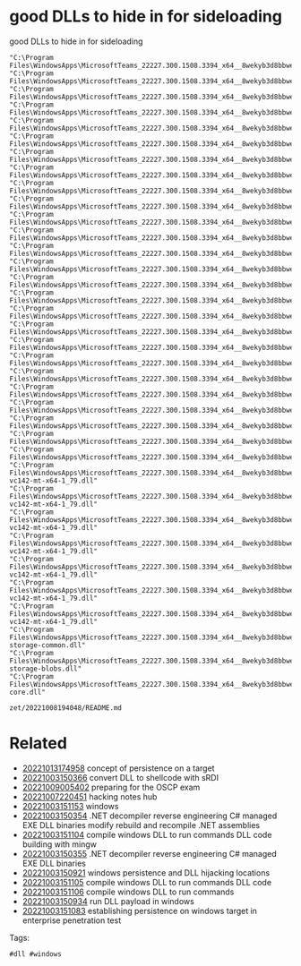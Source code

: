 # good DLLs to hide in for sideloading

good DLLs to hide in for sideloading

```
"C:\Program Files\WindowsApps\MicrosoftTeams_22227.300.1508.3394_x64__8wekyb3d8bbwe\zlib1.dll"
"C:\Program Files\WindowsApps\MicrosoftTeams_22227.300.1508.3394_x64__8wekyb3d8bbwe\WebView2Loader.dll"
"C:\Program Files\WindowsApps\MicrosoftTeams_22227.300.1508.3394_x64__8wekyb3d8bbwe\vcruntime140_app.dll"
"C:\Program Files\WindowsApps\MicrosoftTeams_22227.300.1508.3394_x64__8wekyb3d8bbwe\vcruntime140_1_app.dll"
"C:\Program Files\WindowsApps\MicrosoftTeams_22227.300.1508.3394_x64__8wekyb3d8bbwe\vcruntime140_1.dll"
"C:\Program Files\WindowsApps\MicrosoftTeams_22227.300.1508.3394_x64__8wekyb3d8bbwe\vcruntime140.dll"
"C:\Program Files\WindowsApps\MicrosoftTeams_22227.300.1508.3394_x64__8wekyb3d8bbwe\vcomp140_app.dll"
"C:\Program Files\WindowsApps\MicrosoftTeams_22227.300.1508.3394_x64__8wekyb3d8bbwe\vccorlib140_app.dll"
"C:\Program Files\WindowsApps\MicrosoftTeams_22227.300.1508.3394_x64__8wekyb3d8bbwe\vcamp140_app.dll"
"C:\Program Files\WindowsApps\MicrosoftTeams_22227.300.1508.3394_x64__8wekyb3d8bbwe\ssScreenVVS2.dll"
"C:\Program Files\WindowsApps\MicrosoftTeams_22227.300.1508.3394_x64__8wekyb3d8bbwe\sqlite3.dll"
"C:\Program Files\WindowsApps\MicrosoftTeams_22227.300.1508.3394_x64__8wekyb3d8bbwe\SlimCoreWebview2.dll"
"C:\Program Files\WindowsApps\MicrosoftTeams_22227.300.1508.3394_x64__8wekyb3d8bbwe\skypert.dll"
"C:\Program Files\WindowsApps\MicrosoftTeams_22227.300.1508.3394_x64__8wekyb3d8bbwe\RTMPLTFM.dll"
"C:\Program Files\WindowsApps\MicrosoftTeams_22227.300.1508.3394_x64__8wekyb3d8bbwe\RtmPal.dll"
"C:\Program Files\WindowsApps\MicrosoftTeams_22227.300.1508.3394_x64__8wekyb3d8bbwe\RtmMediaManager.dll"
"C:\Program Files\WindowsApps\MicrosoftTeams_22227.300.1508.3394_x64__8wekyb3d8bbwe\RtmControl.dll"
"C:\Program Files\WindowsApps\MicrosoftTeams_22227.300.1508.3394_x64__8wekyb3d8bbwe\RtmCodecs.dll"
"C:\Program Files\WindowsApps\MicrosoftTeams_22227.300.1508.3394_x64__8wekyb3d8bbwe\msvcp140_codecvt_ids.dll"
"C:\Program Files\WindowsApps\MicrosoftTeams_22227.300.1508.3394_x64__8wekyb3d8bbwe\msvcp140_app.dll"
"C:\Program Files\WindowsApps\MicrosoftTeams_22227.300.1508.3394_x64__8wekyb3d8bbwe\msvcp140_2_app.dll"
"C:\Program Files\WindowsApps\MicrosoftTeams_22227.300.1508.3394_x64__8wekyb3d8bbwe\msvcp140_1_app.dll"
"C:\Program Files\WindowsApps\MicrosoftTeams_22227.300.1508.3394_x64__8wekyb3d8bbwe\msvcp140.dll"
"C:\Program Files\WindowsApps\MicrosoftTeams_22227.300.1508.3394_x64__8wekyb3d8bbwe\Microsoft.Graphics.Canvas.dll"
"C:\Program Files\WindowsApps\MicrosoftTeams_22227.300.1508.3394_x64__8wekyb3d8bbwe\libcurl.dll"
"C:\Program Files\WindowsApps\MicrosoftTeams_22227.300.1508.3394_x64__8wekyb3d8bbwe\concrt140_app.dll"
"C:\Program Files\WindowsApps\MicrosoftTeams_22227.300.1508.3394_x64__8wekyb3d8bbwe\boost_thread-vc142-mt-x64-1_79.dll"
"C:\Program Files\WindowsApps\MicrosoftTeams_22227.300.1508.3394_x64__8wekyb3d8bbwe\boost_system-vc142-mt-x64-1_79.dll"
"C:\Program Files\WindowsApps\MicrosoftTeams_22227.300.1508.3394_x64__8wekyb3d8bbwe\boost_regex-vc142-mt-x64-1_79.dll"
"C:\Program Files\WindowsApps\MicrosoftTeams_22227.300.1508.3394_x64__8wekyb3d8bbwe\boost_log_setup-vc142-mt-x64-1_79.dll"
"C:\Program Files\WindowsApps\MicrosoftTeams_22227.300.1508.3394_x64__8wekyb3d8bbwe\boost_log-vc142-mt-x64-1_79.dll"
"C:\Program Files\WindowsApps\MicrosoftTeams_22227.300.1508.3394_x64__8wekyb3d8bbwe\boost_filesystem-vc142-mt-x64-1_79.dll"
"C:\Program Files\WindowsApps\MicrosoftTeams_22227.300.1508.3394_x64__8wekyb3d8bbwe\boost_atomic-vc142-mt-x64-1_79.dll"
"C:\Program Files\WindowsApps\MicrosoftTeams_22227.300.1508.3394_x64__8wekyb3d8bbwe\azure-storage-common.dll"
"C:\Program Files\WindowsApps\MicrosoftTeams_22227.300.1508.3394_x64__8wekyb3d8bbwe\azure-storage-blobs.dll"
"C:\Program Files\WindowsApps\MicrosoftTeams_22227.300.1508.3394_x64__8wekyb3d8bbwe\azure-core.dll"
```

` zet/20221008194048/README.md `

# Related

- [20221013174958](/zet/20221013174958/README.md) concept of persistence on a target
- [20221003150366](/zet/20221003150366/README.md) convert DLL to shellcode with sRDI
- [20221009005402](/zet/20221009005402/README.md) preparing for the OSCP exam
- [20221007220451](/zet/20221007220451/README.md) hacking notes hub
- [20221003151153](/zet/20221003151153/README.md) windows
- [20221003150354](/zet/20221003150354/README.md) .NET decompiler reverse engineering C# managed EXE DLL binaries modify rebuild and recompile .NET assemblies
- [20221003151104](/zet/20221003151104/README.md) compile windows DLL to run commands DLL code building with mingw
- [20221003150355](/zet/20221003150355/README.md) .NET decompiler reverse engineering C# managed EXE DLL binaries
- [20221003150921](/zet/20221003150921/README.md) windows persistence and DLL hijacking locations
- [20221003151105](/zet/20221003151105/README.md) compile windows DLL to run commands DLL code
- [20221003151106](/zet/20221003151106/README.md) compile windows DLL to run commands
- [20221003150934](/zet/20221003150934/README.md) run DLL payload in windows
- [20221003151083](/zet/20221003151083/README.md) establishing persistence on windows target in enterprise penetration test

Tags:

    #dll #windows

